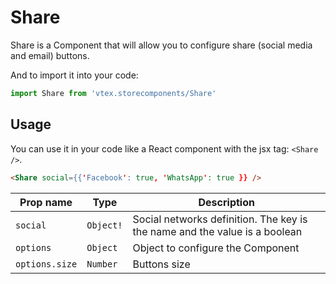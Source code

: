 # Share

Share is a Component that will allow you to configure share (social media and email) buttons.

And to import it into your code:

```js
import Share from 'vtex.storecomponents/Share'
```

## Usage

You can use it in your code like a React component with the jsx tag: `<Share />`.

```html
<Share social={{'Facebook': true, 'WhatsApp': true }} />
```

| Prop name      | Type      | Description                                                                |
| -------------- | --------- | -------------------------------------------------------------------------- |
| `social`       | `Object!` | Social networks definition. The key is the name and the value is a boolean |
| `options`      | `Object`  | Object to configure the Component                                          |
| `options.size` | `Number`  | Buttons size                                                               |
